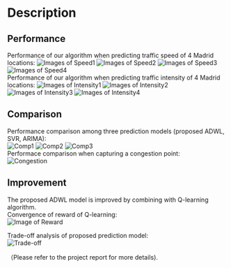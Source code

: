 # Description
## Performance
Performance of our algorithm when predicting traffic speed of 4 Madrid locations:
![Images of Speed1](https://github.com/Huaicheng-Zhang/M.Eng-Project/blob/master/Results/speed_1.png)
![Images of Speed2](https://github.com/Huaicheng-Zhang/M.Eng-Project/blob/master/Results/speed_2.png)
![Images of Speed3](https://github.com/Huaicheng-Zhang/M.Eng-Project/blob/master/Results/speed_3.png)
![Images of Speed4](https://github.com/Huaicheng-Zhang/M.Eng-Project/blob/master/Results/speed_4.png)  
Performance of our algorithm when predicting traffic intensity of 4 Madrid locations:
![Images of Intensity1](https://github.com/Huaicheng-Zhang/M.Eng-Project/blob/master/Results/intensity1.png)
![Images of Intensity2](https://github.com/Huaicheng-Zhang/M.Eng-Project/blob/master/Results/intensity2.png)
![Images of Intensity3](https://github.com/Huaicheng-Zhang/M.Eng-Project/blob/master/Results/intensity3.png)
![Images of Intensity4](https://github.com/Huaicheng-Zhang/M.Eng-Project/blob/master/Results/intensity4.png)  


## Comparison
Performance comparison among three prediction models (proposed ADWL, SVR, ARIMA):  
![Comp1](https://github.com/Huaicheng-Zhang/M.Eng-Project/blob/master/Results/a_1.png)
![Comp2](https://github.com/Huaicheng-Zhang/M.Eng-Project/blob/master/Results/a_2.png)
![Comp3](https://github.com/Huaicheng-Zhang/M.Eng-Project/blob/master/Results/a_3.png)  
Performace comparison when capturing a congestion point:  
![Congestion](https://github.com/Huaicheng-Zhang/M.Eng-Project/blob/master/Results/congestion.png)

## Improvement
The proposed ADWL model is improved by combining with Q-learning algorithm.  
Convergence of reward of Q-learning:  
![Image of Reward](https://github.com/Huaicheng-Zhang/M.Eng-Project/blob/master/Results/reward2.png)

Trade-off analysis of proposed prediction model:  
![Trade-off](https://github.com/Huaicheng-Zhang/M.Eng-Project/blob/master/Results/tradeoff.png)
  
（Please refer to the project report for more details).  
